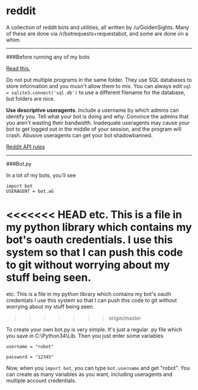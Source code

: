 reddit
======

A collection of reddit bots and utilities, all written by /u/GoldenSights. Many of these are done via /r/botrequests+requestabot, and some are done on a whim.
_______
###Before running any of my bots

[Read this.](http://www.reddit.com/r/GoldTesting/comments/26r2ob/how_to_install_and_use_a_python_reddit_bot/)

Do not put multiple programs in the same folder. They use SQL databases to store information and you musn't allow them to mix. You can always edit `sql = sqlite3.connect('sql.db')` to use a different filename for the database, but folders are nice.

**Use descriptive useragents**. Include a username by which admins can identify you. Tell what your bot is doing and why. Convince the admins that you aren't wasting their bandwidth. Inadequate useragents may cause your bot to get logged out in the middle of your session, and the program will crash. Abusive useragents can get your bot shadowbanned.

[Reddit API rules](https://github.com/reddit/reddit/wiki/API)


________



###Bot.py

In a lot of my bots, you'll see 

    import bot
    USERAGENT = bot.aG

<<<<<<< HEAD
etc. This is a file in my python library which contains my bot's oauth credentials. I use this system so that I can push this code to git without worrying about my stuff being seen.
=======
etc. This is a file in my python library which contains my bot's oauth credentials I use this system so that I can push this code to git without worrying about my stuff being seen.
>>>>>>> origin/master

To create your own bot.py is very simple. It's just a regular .py file which you save in C:\Python34\Lib\. Then you just enter some variables

`username = "robot"`

`password = "12345"`

Now, when you `import bot`, you can type `bot.username` and get "robot". You can create as many variables as you want, including useragents and multiple account credentials.